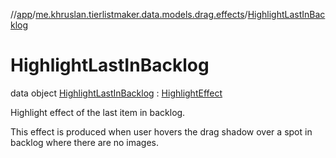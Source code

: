 //[app](../../../index.md)/[me.khruslan.tierlistmaker.data.models.drag.effects](../index.md)/[HighlightLastInBacklog](index.md)

# HighlightLastInBacklog

data object [HighlightLastInBacklog](index.md) : [HighlightEffect](../-highlight-effect/index.md)

Highlight effect of the last item in backlog.

This effect is produced when user hovers the drag shadow over a spot in backlog where there are no images.
